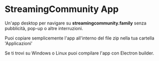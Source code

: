 # StreamingCommunity App

Un'app desktop per navigare su **streamingcommunity.family** senza pubblicità, pop-up o altre interruzioni.

Puoi copiare semplicemente l'app all'interno del file zip nella tua cartella 'Applicazioni'

Se ti trovi su Windows o Linux puoi compilare l'app con Electron builder.